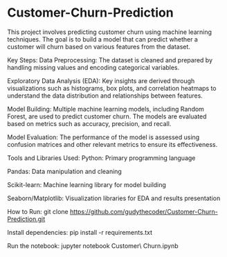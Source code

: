 # Customer-Churn-Prediction
This project involves predicting customer churn using machine learning techniques. The goal is to build a model that can predict whether a customer will churn based on various features from the dataset.

Key Steps:
Data Preprocessing: The dataset is cleaned and prepared by handling missing values and encoding categorical variables.

Exploratory Data Analysis (EDA): Key insights are derived through visualizations such as histograms, box plots, and correlation heatmaps to understand the data distribution and relationships between features.

Model Building: Multiple machine learning models, including Random Forest, are used to predict customer churn. The models are evaluated based on metrics such as accuracy, precision, and recall.

Model Evaluation: The performance of the model is assessed using confusion matrices and other relevant metrics to ensure its effectiveness.

Tools and Libraries Used:
Python: Primary programming language

Pandas: Data manipulation and cleaning

Scikit-learn: Machine learning library for model building

Seaborn/Matplotlib: Visualization libraries for EDA and results presentation

How to Run:
git clone https://github.com/gudythecoder/Customer-Churn-Prediction.git

Install dependencies:
pip install -r requirements.txt

Run the notebook:
jupyter notebook Customer\ Churn.ipynb
